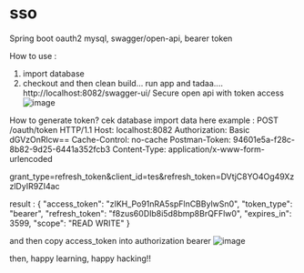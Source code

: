 # sso
Spring boot oauth2 mysql, swagger/open-api, bearer token


How to use :
1. import database
2. checkout and then clean build... run app and tadaa.... http://localhost:8082/swagger-ui/
Secure open api with token access
![image](https://user-images.githubusercontent.com/50345887/140694150-6934ab2a-fc92-4bab-8599-a713ac582967.png)

How to generate token? cek database import data
here example :
POST /oauth/token HTTP/1.1
Host: localhost:8082
Authorization: Basic dGVzOnRlcw==
Cache-Control: no-cache
Postman-Token: 94601e5a-f28c-8b82-9d25-6441a352fcb3
Content-Type: application/x-www-form-urlencoded

grant_type=refresh_token&client_id=tes&refresh_token=DVtjC8YO4Og49XzzlDyIR9ZI4ac


result :
{
    "access_token": "zIKH_Po91nRA5spFlnCBBylwSn0",
    "token_type": "bearer",
    "refresh_token": "f8zus60DIb8i5d8bmp8BrQFFlw0",
    "expires_in": 3599,
    "scope": "READ WRITE"
}


and then copy access_token into authorization bearer <token>
  ![image](https://user-images.githubusercontent.com/50345887/140694776-5f1a1626-02a9-41fc-b199-f840ada93898.png)

then, happy learning, happy hacking!!

